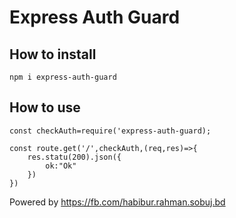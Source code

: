 # Express Auth Guard


## How to install
`npm i express-auth-guard`

## How to use 
```
const checkAuth=require('express-auth-guard);

const route.get('/',checkAuth,(req,res)=>{
    res.statu(200).json({
        ok:"Ok"
    })
})
```



Powered by https://fb.com/habibur.rahman.sobuj.bd